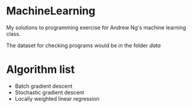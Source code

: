 MachineLearning
===============

My solutions to programming exercise for Andrew Ng's machine learning class.

The dataset for checking programs would be in the folder *data*

Algorithm list
==============

* Batch gradient descent
* Stochastic gradient descent
* Locally weighted linear regression
